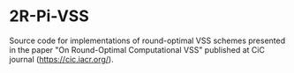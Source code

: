 # 2R-Pi-VSS
Source code for implementations of round-optimal VSS schemes presented in the paper "On Round-Optimal Computational VSS" published at CiC journal (https://cic.iacr.org/).
